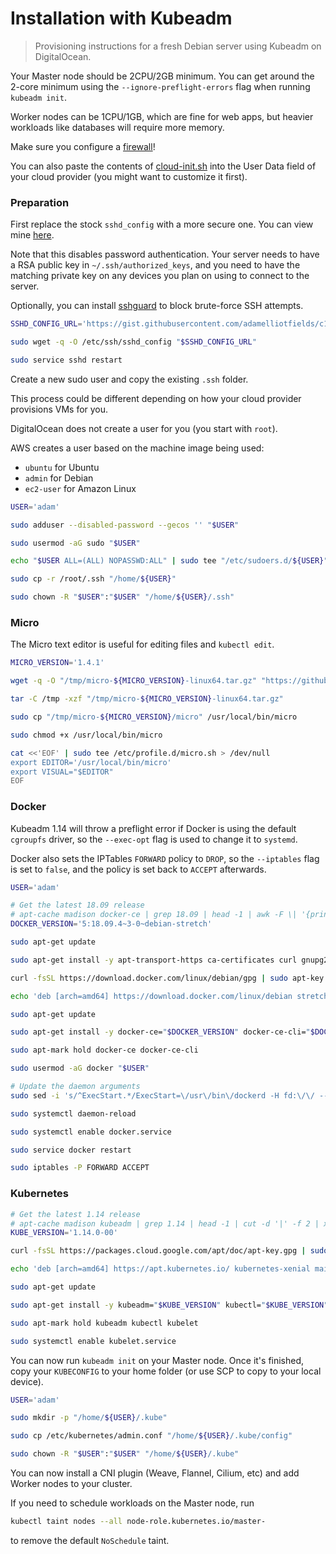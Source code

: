 # Installation with Kubeadm

> Provisioning instructions for a fresh Debian server using Kubeadm on DigitalOcean.

Your Master node should be 2CPU/2GB minimum. You can get around the 2-core minimum using the
`--ignore-preflight-errors` flag when running `kubeadm init`.

Worker nodes can be 1CPU/1GB, which are fine for web apps, but heavier workloads like databases will
require more memory.

Make sure you configure a [firewall](https://kubernetes.io/docs/setup/independent/install-kubeadm/#check-required-ports)!

You can also paste the contents of [cloud-init.sh](./cloud-init.sh) into the User Data field of your
cloud provider (you might want to customize it first).

### Preparation

First replace the stock `sshd_config` with a more secure one. You can view mine [here](https://gist.github.com/adamelliotfields/c12a78019cb964dcccf302263054f0b3).

Note that this disables password authentication. Your server needs to have a RSA public key in
`~/.ssh/authorized_keys`, and you need to have the matching private key on any devices you plan on
using to connect to the server.

Optionally, you can install [sshguard](https://bitbucket.org/sshguard/sshguard) to block brute-force
SSH attempts.

```bash
SSHD_CONFIG_URL='https://gist.githubusercontent.com/adamelliotfields/c12a78019cb964dcccf302263054f0b3/raw/0275c07893bef7d41945be7f5dcd62c7451da0c5/sshd_config'

sudo wget -q -O /etc/ssh/sshd_config "$SSHD_CONFIG_URL"

sudo service sshd restart
```

Create a new sudo user and copy the existing `.ssh` folder.

This process could be different depending on how your cloud provider provisions VMs for you.

DigitalOcean does not create a user for you (you start with `root`).

AWS creates a user based on the machine image being used:
  - `ubuntu` for Ubuntu
  - `admin` for Debian
  - `ec2-user` for Amazon Linux

```bash
USER='adam'

sudo adduser --disabled-password --gecos '' "$USER"

sudo usermod -aG sudo "$USER"

echo "$USER ALL=(ALL) NOPASSWD:ALL" | sudo tee "/etc/sudoers.d/${USER}"

sudo cp -r /root/.ssh "/home/${USER}"

sudo chown -R "$USER":"$USER" "/home/${USER}/.ssh"
```

### Micro

The Micro text editor is useful for editing files and `kubectl edit`.

```bash
MICRO_VERSION='1.4.1'

wget -q -O "/tmp/micro-${MICRO_VERSION}-linux64.tar.gz" "https://github.com/zyedidia/micro/releases/download/v${MICRO_VERSION}/micro-${MICRO_VERSION}-linux64.tar.gz"

tar -C /tmp -xzf "/tmp/micro-${MICRO_VERSION}-linux64.tar.gz"

sudo cp "/tmp/micro-${MICRO_VERSION}/micro" /usr/local/bin/micro

sudo chmod +x /usr/local/bin/micro

cat <<'EOF' | sudo tee /etc/profile.d/micro.sh > /dev/null
export EDITOR='/usr/local/bin/micro'
export VISUAL="$EDITOR"
EOF
```

### Docker

Kubeadm 1.14 will throw a preflight error if Docker is using the default `cgroupfs` driver, so the
`--exec-opt` flag is used to change it to `systemd`.

Docker also sets the IPTables `FORWARD` policy to `DROP`, so the `--iptables` flag is set to
`false`, and the policy is set back to `ACCEPT` afterwards.

```bash
USER='adam'

# Get the latest 18.09 release
# apt-cache madison docker-ce | grep 18.09 | head -1 | awk -F \| '{print $2}' | sed 's/\s//g'
DOCKER_VERSION='5:18.09.4~3-0~debian-stretch'

sudo apt-get update

sudo apt-get install -y apt-transport-https ca-certificates curl gnupg2 software-properties-common

curl -fsSL https://download.docker.com/linux/debian/gpg | sudo apt-key add -

echo 'deb [arch=amd64] https://download.docker.com/linux/debian stretch stable' | sudo tee /etc/apt/sources.list.d/docker-ce.list

sudo apt-get update

sudo apt-get install -y docker-ce="$DOCKER_VERSION" docker-ce-cli="$DOCKER_VERSION"

sudo apt-mark hold docker-ce docker-ce-cli

sudo usermod -aG docker "$USER"

# Update the daemon arguments
sudo sed -i 's/^ExecStart.*/ExecStart=\/usr\/bin\/dockerd -H fd:\/\/ --containerd=\/run\/containerd\/containerd.sock --exec-opt=native.cgroupdriver=systemd --iptables=false/g' /lib/systemd/system/docker.service

sudo systemctl daemon-reload

sudo systemctl enable docker.service

sudo service docker restart

sudo iptables -P FORWARD ACCEPT
```

### Kubernetes

```bash
# Get the latest 1.14 release
# apt-cache madison kubeadm | grep 1.14 | head -1 | cut -d '|' -f 2 | xargs
KUBE_VERSION='1.14.0-00'

curl -fsSL https://packages.cloud.google.com/apt/doc/apt-key.gpg | sudo apt-key add -

echo 'deb [arch=amd64] https://apt.kubernetes.io/ kubernetes-xenial main' | sudo tee /etc/apt/sources.list.d/kubernetes.list

sudo apt-get update

sudo apt-get install -y kubeadm="$KUBE_VERSION" kubectl="$KUBE_VERSION" kubelet="$KUBE_VERSION"

sudo apt-mark hold kubeadm kubectl kubelet

sudo systemctl enable kubelet.service
```

You can now run `kubeadm init` on your Master node. Once it's finished, copy your `KUBECONFIG` to
your home folder (or use SCP to copy to your local device).

```bash
USER='adam'

sudo mkdir -p "/home/${USER}/.kube"

sudo cp /etc/kubernetes/admin.conf "/home/${USER}/.kube/config"

sudo chown -R "$USER":"$USER" "/home/${USER}/.kube"
```

You can now install a CNI plugin (Weave, Flannel, Cilium, etc) and add Worker nodes to your cluster.

If you need to schedule workloads on the Master node, run

```bash
kubectl taint nodes --all node-role.kubernetes.io/master-
```

to remove the default `NoSchedule` taint.
